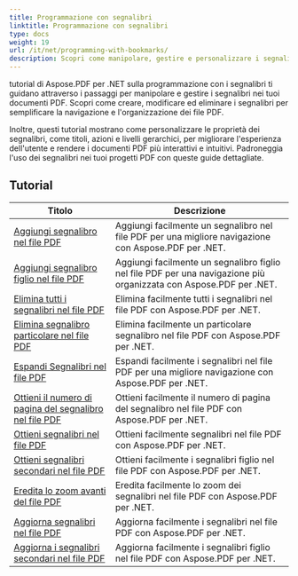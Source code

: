 ```yaml
---
title: Programmazione con segnalibri
linktitle: Programmazione con segnalibri
type: docs
weight: 19
url: /it/net/programming-with-bookmarks/
description: Scopri come manipolare, gestire e personalizzare i segnalibri nei tuoi documenti PDF per una migliore navigazione e una migliore esperienza utente.
---
```

tutorial di Aspose.PDF per .NET sulla programmazione con i segnalibri ti guidano attraverso i passaggi per manipolare e gestire i segnalibri nei tuoi documenti PDF. Scopri come creare, modificare ed eliminare i segnalibri per semplificare la navigazione e l'organizzazione dei file PDF.

Inoltre, questi tutorial mostrano come personalizzare le proprietà dei segnalibri, come titoli, azioni e livelli gerarchici, per migliorare l'esperienza dell'utente e rendere i documenti PDF più interattivi e intuitivi. Padroneggia l'uso dei segnalibri nei tuoi progetti PDF con queste guide dettagliate.

## Tutorial
| Titolo | Descrizione |
| --- | --- | 
| [Aggiungi segnalibro nel file PDF](./add-bookmark/) | Aggiungi facilmente un segnalibro nel file PDF per una migliore navigazione con Aspose.PDF per .NET. |  
| [Aggiungi segnalibro figlio nel file PDF](./add-child-bookmark/) | Aggiungi facilmente un segnalibro figlio nel file PDF per una navigazione più organizzata con Aspose.PDF per .NET. |  
| [Elimina tutti i segnalibri nel file PDF](./delete-all-bookmarks/) | Elimina facilmente tutti i segnalibri nel file PDF con Aspose.PDF per .NET. |  
| [Elimina segnalibro particolare nel file PDF](./delete-particular-bookmark/) | Elimina facilmente un particolare segnalibro nel file PDF con Aspose.PDF per .NET. |  
| [Espandi Segnalibri nel file PDF](./expand-bookmarks/) | Espandi facilmente i segnalibri nel file PDF per una migliore navigazione con Aspose.PDF per .NET. |  
| [Ottieni il numero di pagina del segnalibro nel file PDF](./get-bookmark-page-number/) | Ottieni facilmente il numero di pagina del segnalibro nel file PDF con Aspose.PDF per .NET. |  
| [Ottieni segnalibri nel file PDF](./get-bookmarks/) | Ottieni facilmente segnalibri nel file PDF con Aspose.PDF per .NET. |  
| [Ottieni segnalibri secondari nel file PDF](./get-child-bookmarks/) | Ottieni facilmente i segnalibri figlio nel file PDF con Aspose.PDF per .NET. |  
| [Eredita lo zoom avanti del file PDF](./inherit-zoom/) | Eredita facilmente lo zoom dei segnalibri nel file PDF con Aspose.PDF per .NET. |  
| [Aggiorna segnalibri nel file PDF](./update-bookmarks/) | Aggiorna facilmente i segnalibri nel file PDF con Aspose.PDF per .NET. |  
| [Aggiorna i segnalibri secondari nel file PDF](./update-child-bookmarks/) | Aggiorna facilmente i segnalibri figlio nel file PDF con Aspose.PDF per .NET. |  